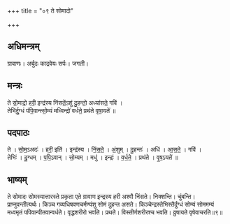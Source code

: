 +++
title = "०९ ते सोमादो"

+++
## अधिमन्त्रम्
ग्रावाणः। अर्बुदः काद्रवेयः सर्पः। जगती।

## मन्त्रः
ते सो॒मादो॒ हरी॒ इन्द्र॑स्य निंसतें॒ऽशुं दु॒हन्तो॒ अध्या॑सते॒ गवि॑ ।  
तेभि॑र्दु॒ग्धं प॑पि॒वान्त्सो॒म्यं मध्विन्द्रो॑ वर्धते॒ प्रथ॑ते वृषा॒यते॑ ॥

## पदपाठः
ते । सो॒म॒ऽअदः॑ । हरी॒ इति॑ । इन्द्र॑स्य । निं॒स॒ते॒ । अं॒शुम् । दु॒हन्तः॑ । अधि॑ । आ॒स॒ते॒ । गवि॑ ।  
तेभिः॑ । दु॒ग्धम् । प॒पि॒ऽवान् । सो॒म्यम् । मधु॑ । इन्द्रः॑ । व॒र्ध॒ते॒ । प्रथ॑ते । वृ॒ष॒ऽयते॑ ॥

## भाष्यम्
ते सोमादः सोमस्यात्तारस्ते प्रकृता एते ग्रावाण इन्द्रस्य हरी अश्वौ निंसते। निक्शन्ति। चुंबन्ति। प्राप्नुवन्तीत्यर्थः। किञ्च गव्यधिषवणचर्मण्यंशु सोमं दुहन्त असते। किञ्चेन्द्रस्तेभिस्तैर्दुग्धं सोम्यं सोममम्यं मध्वमृतं पपिवान्पीतवान्वर्धते। वृद्धशरीरो भवति। प्रथते। विस्तीर्णशरीरश्च भवति। व्रुषायते वृषेवाचरति॥९॥